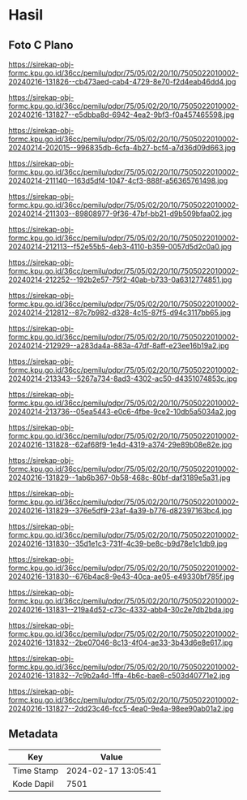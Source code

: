 # Hasil

## Foto C Plano

https://sirekap-obj-formc.kpu.go.id/36cc/pemilu/pdpr/75/05/02/20/10/7505022010002-20240216-131826--cb473aed-cab4-4729-8e70-f2d4eab46dd4.jpg

https://sirekap-obj-formc.kpu.go.id/36cc/pemilu/pdpr/75/05/02/20/10/7505022010002-20240216-131827--e5dbba8d-6942-4ea2-9bf3-f0a457465598.jpg

https://sirekap-obj-formc.kpu.go.id/36cc/pemilu/pdpr/75/05/02/20/10/7505022010002-20240214-202015--996835db-6cfa-4b27-bcf4-a7d36d09d663.jpg

https://sirekap-obj-formc.kpu.go.id/36cc/pemilu/pdpr/75/05/02/20/10/7505022010002-20240214-211140--163d5df4-1047-4cf3-888f-a56365761498.jpg

https://sirekap-obj-formc.kpu.go.id/36cc/pemilu/pdpr/75/05/02/20/10/7505022010002-20240214-211303--89808977-9f36-47bf-bb21-d9b509bfaa02.jpg

https://sirekap-obj-formc.kpu.go.id/36cc/pemilu/pdpr/75/05/02/20/10/7505022010002-20240214-212113--f52e55b5-4eb3-4110-b359-0057d5d2c0a0.jpg

https://sirekap-obj-formc.kpu.go.id/36cc/pemilu/pdpr/75/05/02/20/10/7505022010002-20240214-212252--192b2e57-75f2-40ab-b733-0a6312774851.jpg

https://sirekap-obj-formc.kpu.go.id/36cc/pemilu/pdpr/75/05/02/20/10/7505022010002-20240214-212812--87c7b982-d328-4c15-87f5-d94c3117bb65.jpg

https://sirekap-obj-formc.kpu.go.id/36cc/pemilu/pdpr/75/05/02/20/10/7505022010002-20240214-212929--a283da4a-883a-47df-8aff-e23ee16b19a2.jpg

https://sirekap-obj-formc.kpu.go.id/36cc/pemilu/pdpr/75/05/02/20/10/7505022010002-20240214-213343--5267a734-8ad3-4302-ac50-d4351074853c.jpg

https://sirekap-obj-formc.kpu.go.id/36cc/pemilu/pdpr/75/05/02/20/10/7505022010002-20240214-213736--05ea5443-e0c6-4fbe-9ce2-10db5a5034a2.jpg

https://sirekap-obj-formc.kpu.go.id/36cc/pemilu/pdpr/75/05/02/20/10/7505022010002-20240216-131828--62af68f9-1e4d-4319-a374-29e89b08e82e.jpg

https://sirekap-obj-formc.kpu.go.id/36cc/pemilu/pdpr/75/05/02/20/10/7505022010002-20240216-131829--1ab6b367-0b58-468c-80bf-daf3189e5a31.jpg

https://sirekap-obj-formc.kpu.go.id/36cc/pemilu/pdpr/75/05/02/20/10/7505022010002-20240216-131829--376e5df9-23af-4a39-b776-d82397163bc4.jpg

https://sirekap-obj-formc.kpu.go.id/36cc/pemilu/pdpr/75/05/02/20/10/7505022010002-20240216-131830--35d1e1c3-731f-4c39-be8c-b9d78e1c1db9.jpg

https://sirekap-obj-formc.kpu.go.id/36cc/pemilu/pdpr/75/05/02/20/10/7505022010002-20240216-131830--676b4ac8-9e43-40ca-ae05-e49330bf785f.jpg

https://sirekap-obj-formc.kpu.go.id/36cc/pemilu/pdpr/75/05/02/20/10/7505022010002-20240216-131831--219a4d52-c73c-4332-abb4-30c2e7db2bda.jpg

https://sirekap-obj-formc.kpu.go.id/36cc/pemilu/pdpr/75/05/02/20/10/7505022010002-20240216-131832--2be07046-8c13-4f04-ae33-3b43d6e8e617.jpg

https://sirekap-obj-formc.kpu.go.id/36cc/pemilu/pdpr/75/05/02/20/10/7505022010002-20240216-131832--7c9b2a4d-1ffa-4b6c-bae8-c503d40771e2.jpg

https://sirekap-obj-formc.kpu.go.id/36cc/pemilu/pdpr/75/05/02/20/10/7505022010002-20240216-131827--2dd23c46-fcc5-4ea0-9e4a-98ee90ab01a2.jpg


## Metadata

| Key        | Value               |
| ---------- | ------------------- |
| Time Stamp | 2024-02-17 13:05:41 |
| Kode Dapil | 7501                |




